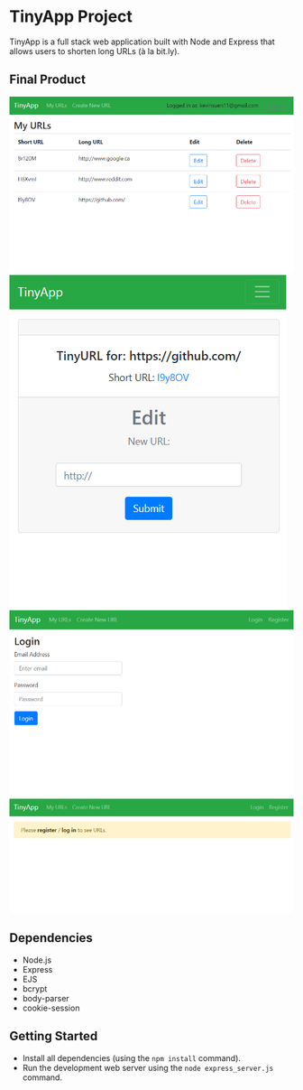 # TinyApp Project

TinyApp is a full stack web application built with Node and Express that allows users to shorten long URLs (à la bit.ly).

## Final Product

!["Screenshot of URL List page"](./docs/url-page.PNG)
!["Screenshot of ShortURL edit page"](./docs/edit-shorturl-page-small.png)
!["Screenshot of Login page"](./docs/login-page.PNG)
!["Screenshot of Error page"](./docs/error-page.png)

## Dependencies

- Node.js
- Express
- EJS
- bcrypt
- body-parser
- cookie-session

## Getting Started

- Install all dependencies (using the `npm install` command).
- Run the development web server using the `node express_server.js` command.
